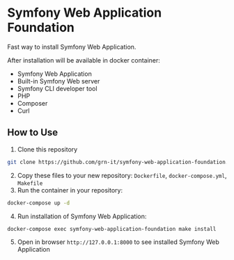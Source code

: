 # Symfony Web Application Foundation

Fast way to install Symfony Web Application.  

After installation will be available in docker container:
- Symfony Web Application
- Built-in Symfony Web server
- Symfony CLI developer tool
- PHP
- Composer
- Curl

## How to Use
1. Clone this repository
```bash
git clone https://github.com/grn-it/symfony-web-application-foundation.git
```
2. Copy these files to your new repository: `Dockerfile`, `docker-compose.yml`, `Makefile`
3. Run the container in your repository:  
```bash
docker-compose up -d
```
4. Run installation of Symfony Web Application:  
```bash
docker-compose exec symfony-web-application-foundation make install
```
5. Open in browser `http://127.0.0.1:8000` to see installed Symfony Web Application
